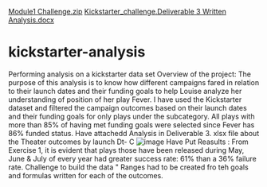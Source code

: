 [Module1 Challenge.zip](https://github.com/jvvyas/kickstarter-analysis/files/7848621/Module1.Challenge.zip)
[Kickstarter_challenge.Deliverable 3 Written Analysis.docx](https://github.com/jvvyas/kickstarter-analysis/files/7848624/Kickstarter_challenge.Deliverable.3.Written.Analysis.docx)
# kickstarter-analysis
Performing analysis on a kickstarter data set
Overview of the project:
The purpose of this analysis is to know how different campaigns fared in relation to their launch dates and their funding goals to help Louise analyze her understanding of position of her play Fever. 
I have used the Kickstarter dataset and filtered the campaign outcomes based on their launch dates and their funding goals for only plays under the subcategory. All plays with more than 85% of having met funding goals were selected since Fever has 86% funded status.
Have attachedd Analysis in Deliverable 3. xlsx file about the Theater outcomes by launch Dt- C
![image](https://user-images.githubusercontent.com/93893263/148988970-494d572c-b7e8-4655-a67e-badffe09a4a1.png)
Have Put Reasults : From Exercise 1, it is evident that plays those have been released during May, June & July of every year had greater success rate: 61% than a 36% failure rate.
Challenge to build the data " Ranges had to be created fro teh goals and formulas written for each of the outcomes. 
